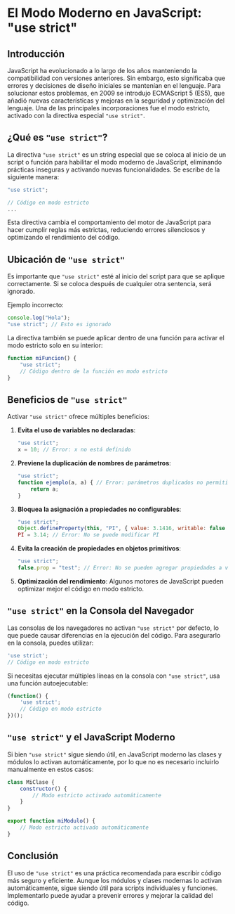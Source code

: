 # El Modo Moderno en JavaScript: "use strict"

## Introducción

JavaScript ha evolucionado a lo largo de los años manteniendo la compatibilidad con versiones anteriores. Sin embargo, esto significaba que errores y decisiones de diseño iniciales se mantenían en el lenguaje. Para solucionar estos problemas, en 2009 se introdujo ECMAScript 5 (ES5), que añadió nuevas características y mejoras en la seguridad y optimización del lenguaje. Una de las principales incorporaciones fue el modo estricto, activado con la directiva especial `"use strict"`.

## ¿Qué es `"use strict"`?

La directiva `"use strict"` es un string especial que se coloca al inicio de un script o función para habilitar el modo moderno de JavaScript, eliminando prácticas inseguras y activando nuevas funcionalidades. Se escribe de la siguiente manera:

```javascript
"use strict";

// Código en modo estricto
...
```

Esta directiva cambia el comportamiento del motor de JavaScript para hacer cumplir reglas más estrictas, reduciendo errores silenciosos y optimizando el rendimiento del código.

## Ubicación de `"use strict"`

Es importante que `"use strict"` esté al inicio del script para que se aplique correctamente. Si se coloca después de cualquier otra sentencia, será ignorado.

Ejemplo incorrecto:

```javascript
console.log("Hola");
"use strict"; // Esto es ignorado
```

La directiva también se puede aplicar dentro de una función para activar el modo estricto solo en su interior:

```javascript
function miFuncion() {
    "use strict";
    // Código dentro de la función en modo estricto
}
```

## Beneficios de `"use strict"`

Activar `"use strict"` ofrece múltiples beneficios:

1. **Evita el uso de variables no declaradas**:
   
   ```javascript
   "use strict";
   x = 10; // Error: x no está definido
   ```

2. **Previene la duplicación de nombres de parámetros**:
   
   ```javascript
   "use strict";
   function ejemplo(a, a) { // Error: parámetros duplicados no permitidos
       return a;
   }
   ```

3. **Bloquea la asignación a propiedades no configurables**:
   
   ```javascript
   "use strict";
   Object.defineProperty(this, "PI", { value: 3.1416, writable: false });
   PI = 3.14; // Error: No se puede modificar PI
   ```

4. **Evita la creación de propiedades en objetos primitivos**:
   
   ```javascript
   "use strict";
   false.prop = "test"; // Error: No se pueden agregar propiedades a valores primitivos
   ```

5. **Optimización del rendimiento**: Algunos motores de JavaScript pueden optimizar mejor el código en modo estricto.

## `"use strict"` en la Consola del Navegador

Las consolas de los navegadores no activan `"use strict"` por defecto, lo que puede causar diferencias en la ejecución del código. Para asegurarlo en la consola, puedes utilizar:

```javascript
'use strict';
// Código en modo estricto
```

Si necesitas ejecutar múltiples líneas en la consola con `"use strict"`, usa una función autoejecutable:

```javascript
(function() {
    'use strict';
    // Código en modo estricto
})();
```

## `"use strict"` y el JavaScript Moderno

Si bien `"use strict"` sigue siendo útil, en JavaScript moderno las clases y módulos lo activan automáticamente, por lo que no es necesario incluirlo manualmente en estos casos:

```javascript
class MiClase {
    constructor() {
        // Modo estricto activado automáticamente
    }
}

export function miModulo() {
    // Modo estricto activado automáticamente
}
```

## Conclusión

El uso de `"use strict"` es una práctica recomendada para escribir código más seguro y eficiente. Aunque los módulos y clases modernas lo activan automáticamente, sigue siendo útil para scripts individuales y funciones. Implementarlo puede ayudar a prevenir errores y mejorar la calidad del código.
